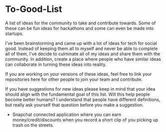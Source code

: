 # To-Good-List
A list of ideas for the community to take and contribute towards. Some of these can be fun ideas for hackathons and some can even be made into startups.

I've been brainstorming and came up with a lot of ideas for tech for social good. Instead of keeping them all to myself and never be able to complete all of them, I've decide to culminate all of my ideas and share them with the community. In addition, create a place where people who have similar ideas can collaborate in turning these ideas into reality.

If you are working on your versions of these ideas, feel free to link your repositories here for other people to join your team and contribute.

If you have suggestions for new ideas please keep in mind that your idea should align with the fundamental goal of this list. Will this help people become better humans? I understand that people have different definitions, but really ask yourself that question before you make a suggestion.


- Snapchat connected application where you can earn money/credit/discounts when you record a short clip of you picking up trash on the streets.

